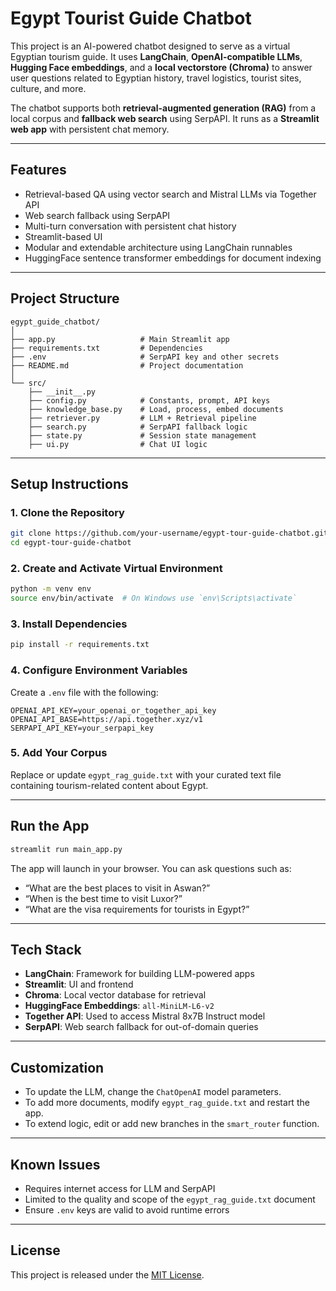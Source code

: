 
# Egypt Tourist Guide Chatbot

This project is an AI-powered chatbot designed to serve as a virtual Egyptian tourism guide. It uses **LangChain**, **OpenAI-compatible LLMs**, **Hugging Face embeddings**, and a **local vectorstore (Chroma)** to answer user questions related to Egyptian history, travel logistics, tourist sites, culture, and more.

The chatbot supports both **retrieval-augmented generation (RAG)** from a local corpus and **fallback web search** using SerpAPI. It runs as a **Streamlit web app** with persistent chat memory.

---

## Features

* Retrieval-based QA using vector search and Mistral LLMs via Together API
* Web search fallback using SerpAPI
* Multi-turn conversation with persistent chat history
* Streamlit-based UI
* Modular and extendable architecture using LangChain runnables
* HuggingFace sentence transformer embeddings for document indexing

---

## Project Structure

```
egypt_guide_chatbot/
│
├── app.py                   # Main Streamlit app
├── requirements.txt         # Dependencies
├── .env                     # SerpAPI key and other secrets
├── README.md                # Project documentation
│
└── src/
    ├── __init__.py
    ├── config.py            # Constants, prompt, API keys
    ├── knowledge_base.py    # Load, process, embed documents
    ├── retriever.py         # LLM + Retrieval pipeline
    ├── search.py            # SerpAPI fallback logic
    ├── state.py             # Session state management
    ├── ui.py                # Chat UI logic
```

---

## Setup Instructions

### 1. Clone the Repository

```bash
git clone https://github.com/your-username/egypt-tour-guide-chatbot.git
cd egypt-tour-guide-chatbot
```

### 2. Create and Activate Virtual Environment

```bash
python -m venv env
source env/bin/activate  # On Windows use `env\Scripts\activate`
```

### 3. Install Dependencies

```bash
pip install -r requirements.txt
```

### 4. Configure Environment Variables

Create a `.env` file with the following:

```env
OPENAI_API_KEY=your_openai_or_together_api_key
OPENAI_API_BASE=https://api.together.xyz/v1
SERPAPI_API_KEY=your_serpapi_key
```

### 5. Add Your Corpus

Replace or update `egypt_rag_guide.txt` with your curated text file containing tourism-related content about Egypt.

---

## Run the App

```bash
streamlit run main_app.py
```

The app will launch in your browser. You can ask questions such as:

* “What are the best places to visit in Aswan?”
* “When is the best time to visit Luxor?”
* “What are the visa requirements for tourists in Egypt?”

---

## Tech Stack

* **LangChain**: Framework for building LLM-powered apps
* **Streamlit**: UI and frontend
* **Chroma**: Local vector database for retrieval
* **HuggingFace Embeddings**: `all-MiniLM-L6-v2`
* **Together API**: Used to access Mistral 8x7B Instruct model
* **SerpAPI**: Web search fallback for out-of-domain queries

---

## Customization

* To update the LLM, change the `ChatOpenAI` model parameters.
* To add more documents, modify `egypt_rag_guide.txt` and restart the app.
* To extend logic, edit or add new branches in the `smart_router` function.

---

## Known Issues

* Requires internet access for LLM and SerpAPI
* Limited to the quality and scope of the `egypt_rag_guide.txt` document
* Ensure `.env` keys are valid to avoid runtime errors

---

## License

This project is released under the [MIT License](LICENSE).

